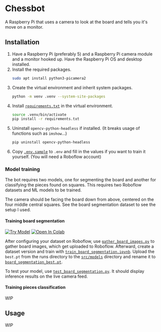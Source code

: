 # Chessbot

A Raspberry Pi that uses a camera to look at the board and tells you it's move
on a monitor.

## Installation

1. Have a Raspberry Pi (preferably 5) and a Raspberry Pi camera module and a
   monitor hooked up. Have the Raspberry Pi OS and desktop installed.
2. Install the required packages.
   ```bash
   sudo apt install python3-picamera2
   ```
3. Create the virtual environment and inherit system packages.
   ```bash
   python -m venv .venv --system-site-packages
   ``` 
4. Install [`requirements.txt`](requirements.txt) in the virtual environment.
   ```bash
   source .venv/bin/activate
   pip install -r requirements.txt
   ```
5. Uninstall `opencv-python-headless` if installed. (It breaks usage of
   functions such as `imshow`...)
   ```bash
   pip uninstall opencv-python-headless
   ``` 
6. Copy [`.env.sample`](.env.sample) to `.env` and fill in the values if you
   want to train it yourself. (You will need a Roboflow account)

### Model training

The bot requires two models, one for segmenting the board and another for
classifying the pieces found on squares. This requires two Roboflow datasets
and ML models to be trained.

The camera should be facing the board down from above, centered on the four
middle central squares. See the board segmentation dataset to see the setup I
used.

#### Training board segmentation

[![Try Model](https://app.roboflow.com/images/try-model-badge.svg)](https://universe.roboflow.com/unsignedarduino-9db8i/chessbot-boards/model/)
[![Open In Colab](https://colab.research.google.com/assets/colab-badge.svg)](https://colab.research.google.com/github/UnsignedArduino/Chessbot/blob/main/src/train/train_board_segmentation.ipynb)

After configuring your dataset on Roboflow, use
[`gather_board_images.py`](src/train/gather_board_images.py) to gather board
images, which get uploaded to Roboflow. Afterward, create a dataset version
and train with
[`train_board_segmentation.ipynb`](src/train/train_board_segmentation.ipynb).
Upload the `best.pt` from the runs directory to the [`src/models`](src/models)
directory and rename it to
[`board_segmentation_best.pt`](src/models/board_segmentation_best.pt).

To test your model, use
[`test_board_segmentation.py`](src/train/test_board_segmentation.py). It should
display inference results on the live camera feed.

#### Training pieces classification

WIP

## Usage

WIP
